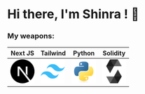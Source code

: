 # Hi there, I'm Shinra ! 👋

### My weapons:

| Next JS | Tailwind | Python | Solidity |
|---------|----------|--------|----------|
|   <img src="https://github.com/devicons/devicon/blob/master/icons/nextjs/nextjs-plain.svg" title="Next JS" alt="Next JS" width="55" height="55"/> |  <img src="https://github.com/devicons/devicon/blob/master/icons/tailwindcss/tailwindcss-original.svg" title="Tailwind CSS" alt="Tailwind CSS" width="55" height="55"/>| <img src="https://github.com/devicons/devicon/blob/master/icons/python/python-original.svg" title="Python"  alt="Python" width="55" height="55"/> | <img src="https://github.com/devicons/devicon/blob/master/icons/solidity/solidity-original.svg" title="Solidity"  alt="Solidity" width="55" height="55"/> |

